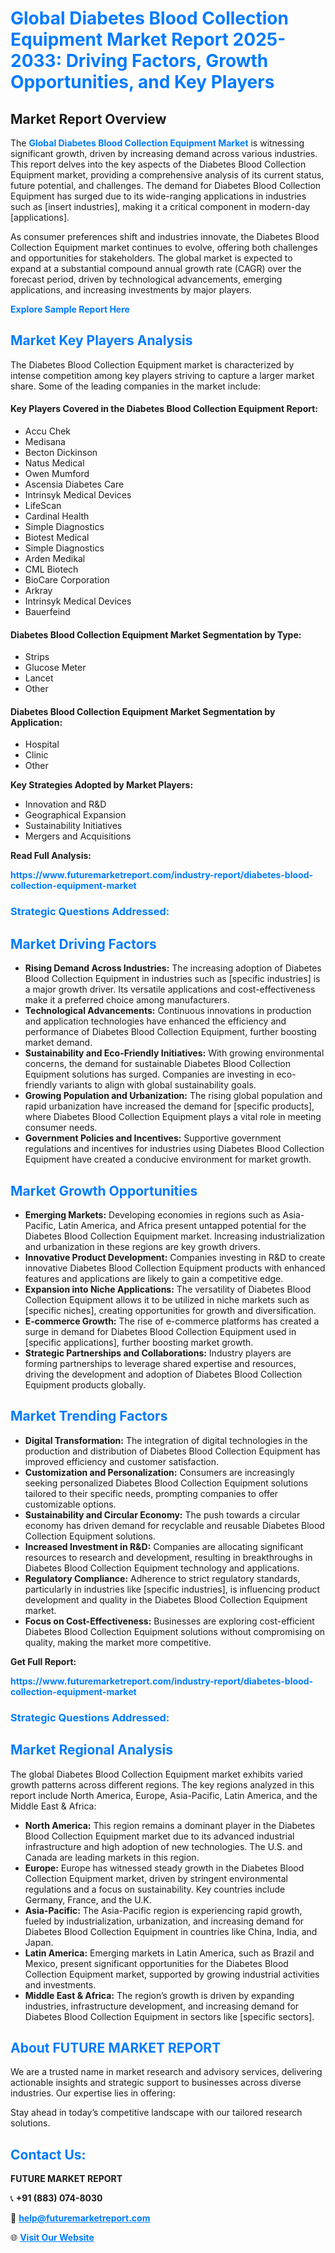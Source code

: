 <h1 style="color: #007BFF;">Global Diabetes Blood Collection Equipment Market Report 2025-2033: Driving Factors, Growth Opportunities, and Key Players</h1>

<section id="overview">
<h2>Market Report Overview</h2>
<p>The <a href="https://www.futuremarketreport.com/industry-report/diabetes-blood-collection-equipment-market" style="color: #007BFF; text-decoration: none;"><strong>Global Diabetes Blood Collection Equipment Market</strong></a> is witnessing significant growth, driven by increasing demand across various industries. This report delves into the key aspects of the Diabetes Blood Collection Equipment market, providing a comprehensive analysis of its current status, future potential, and challenges. The demand for Diabetes Blood Collection Equipment has surged due to its wide-ranging applications in industries such as [insert industries], making it a critical component in modern-day [applications].</p>
<p>As consumer preferences shift and industries innovate, the Diabetes Blood Collection Equipment market continues to evolve, offering both challenges and opportunities for stakeholders. The global market is expected to expand at a substantial compound annual growth rate (CAGR) over the forecast period, driven by technological advancements, emerging applications, and increasing investments by major players.</p>
</section>

<section id="overview">
<p><a href="https://www.futuremarketreport.com/request-sample/reportId=79700" style="color: #007BFF; text-decoration: none;"><strong>Explore Sample Report Here</strong></a></p>
</section>

<section id="key-players">
<h2 style="color: #007BFF;">Market Key Players Analysis</h2>
<p>The Diabetes Blood Collection Equipment market is characterized by intense competition among key players striving to capture a larger market share. Some of the leading companies in the market include:</p>
<h4>Key Players Covered in the Diabetes Blood Collection Equipment Report:</h4>
<ul><li>Accu Chek</li><li>Medisana</li><li>Becton Dickinson</li><li>Natus Medical</li><li>Owen Mumford</li><li>Ascensia Diabetes Care</li><li>Intrinsyk Medical Devices</li><li>LifeScan</li><li>Cardinal Health</li><li>Simple Diagnostics</li><li>Biotest Medical</li><li>Simple Diagnostics</li><li>Arden Medikal</li><li>CML Biotech</li><li>BioCare Corporation</li><li>Arkray</li><li>Intrinsyk Medical Devices</li><li>Bauerfeind</li></ul>
<h4>Diabetes Blood Collection Equipment Market Segmentation by Type:</h4>
<ul><li>Strips</li><li>Glucose Meter</li><li>Lancet</li><li>Other</li></ul>

<h4>Diabetes Blood Collection Equipment Market Segmentation by Application:</h4>
<ul><li>Hospital</li><li>Clinic</li><li>Other</li></ul>
<p><strong>Key Strategies Adopted by Market Players:</strong></p>
<ul>
<li>Innovation and R&D</li>
<li>Geographical Expansion</li>
<li>Sustainability Initiatives</li>
<li>Mergers and Acquisitions</li>
</ul>
</section>

<section>
<p><strong>Read Full Analysis: </strong></p><a href="https://www.futuremarketreport.com/industry-report/diabetes-blood-collection-equipment-market" style="color: #007BFF; text-decoration: none;"><strong>https://www.futuremarketreport.com/industry-report/diabetes-blood-collection-equipment-market</strong></a>
<h3 style="color: #007BFF;">Strategic Questions Addressed:</h3>
</section>

<section id="driving-factors">
<h2 style="color: #007BFF;">Market Driving Factors</h2>
<ul>
<li><strong>Rising Demand Across Industries:</strong> The increasing adoption of Diabetes Blood Collection Equipment in industries such as [specific industries] is a major growth driver. Its versatile applications and cost-effectiveness make it a preferred choice among manufacturers.</li>
<li><strong>Technological Advancements:</strong> Continuous innovations in production and application technologies have enhanced the efficiency and performance of Diabetes Blood Collection Equipment, further boosting market demand.</li>
<li><strong>Sustainability and Eco-Friendly Initiatives:</strong> With growing environmental concerns, the demand for sustainable Diabetes Blood Collection Equipment solutions has surged. Companies are investing in eco-friendly variants to align with global sustainability goals.</li>
<li><strong>Growing Population and Urbanization:</strong> The rising global population and rapid urbanization have increased the demand for [specific products], where Diabetes Blood Collection Equipment plays a vital role in meeting consumer needs.</li>
<li><strong>Government Policies and Incentives:</strong> Supportive government regulations and incentives for industries using Diabetes Blood Collection Equipment have created a conducive environment for market growth.</li>
</ul>
</section>

<section id="growth-opportunities">
<h2 style="color: #007BFF;">Market Growth Opportunities</h2>
<ul>
<li><strong>Emerging Markets:</strong> Developing economies in regions such as Asia-Pacific, Latin America, and Africa present untapped potential for the Diabetes Blood Collection Equipment market. Increasing industrialization and urbanization in these regions are key growth drivers.</li>
<li><strong>Innovative Product Development:</strong> Companies investing in R&D to create innovative Diabetes Blood Collection Equipment products with enhanced features and applications are likely to gain a competitive edge.</li>
<li><strong>Expansion into Niche Applications:</strong> The versatility of Diabetes Blood Collection Equipment allows it to be utilized in niche markets such as [specific niches], creating opportunities for growth and diversification.</li>
<li><strong>E-commerce Growth:</strong> The rise of e-commerce platforms has created a surge in demand for Diabetes Blood Collection Equipment used in [specific applications], further boosting market growth.</li>
<li><strong>Strategic Partnerships and Collaborations:</strong> Industry players are forming partnerships to leverage shared expertise and resources, driving the development and adoption of Diabetes Blood Collection Equipment products globally.</li>
</ul>
</section>

<section id="trending-factors">
<h2 style="color: #007BFF;">Market Trending Factors</h2>
<ul>
<li><strong>Digital Transformation:</strong> The integration of digital technologies in the production and distribution of Diabetes Blood Collection Equipment has improved efficiency and customer satisfaction.</li>
<li><strong>Customization and Personalization:</strong> Consumers are increasingly seeking personalized Diabetes Blood Collection Equipment solutions tailored to their specific needs, prompting companies to offer customizable options.</li>
<li><strong>Sustainability and Circular Economy:</strong> The push towards a circular economy has driven demand for recyclable and reusable Diabetes Blood Collection Equipment solutions.</li>
<li><strong>Increased Investment in R&D:</strong> Companies are allocating significant resources to research and development, resulting in breakthroughs in Diabetes Blood Collection Equipment technology and applications.</li>
<li><strong>Regulatory Compliance:</strong> Adherence to strict regulatory standards, particularly in industries like [specific industries], is influencing product development and quality in the Diabetes Blood Collection Equipment market.</li>
<li><strong>Focus on Cost-Effectiveness:</strong> Businesses are exploring cost-efficient Diabetes Blood Collection Equipment solutions without compromising on quality, making the market more competitive.</li>
</ul>
</section>

<section>
<p><strong>Get Full Report: </strong></p><a href="https://www.futuremarketreport.com/industry-report/diabetes-blood-collection-equipment-market" style="color: #007BFF; text-decoration: none;"><strong>https://www.futuremarketreport.com/industry-report/diabetes-blood-collection-equipment-market</strong></a>
<h3 style="color: #007BFF;">Strategic Questions Addressed:</h3>
</section>


<section id="regional-analysis">
<h2 style="color: #007BFF;">Market Regional Analysis</h2>
<p>The global Diabetes Blood Collection Equipment market exhibits varied growth patterns across different regions. The key regions analyzed in this report include North America, Europe, Asia-Pacific, Latin America, and the Middle East & Africa:</p>
<ul>
<li><strong>North America:</strong> This region remains a dominant player in the Diabetes Blood Collection Equipment market due to its advanced industrial infrastructure and high adoption of new technologies. The U.S. and Canada are leading markets in this region.</li>
<li><strong>Europe:</strong> Europe has witnessed steady growth in the Diabetes Blood Collection Equipment market, driven by stringent environmental regulations and a focus on sustainability. Key countries include Germany, France, and the U.K.</li>
<li><strong>Asia-Pacific:</strong> The Asia-Pacific region is experiencing rapid growth, fueled by industrialization, urbanization, and increasing demand for Diabetes Blood Collection Equipment in countries like China, India, and Japan.</li>
<li><strong>Latin America:</strong> Emerging markets in Latin America, such as Brazil and Mexico, present significant opportunities for the Diabetes Blood Collection Equipment market, supported by growing industrial activities and investments.</li>
<li><strong>Middle East & Africa:</strong> The region’s growth is driven by expanding industries, infrastructure development, and increasing demand for Diabetes Blood Collection Equipment in sectors like [specific sectors].</li>
</ul>
</section>

<footer>
<h2 style="color: #007BFF;">About FUTURE MARKET REPORT</h2>
<p>We are a trusted name in market research and advisory services, delivering actionable insights and strategic support to businesses across diverse industries. Our expertise lies in offering:</p>

<p>Stay ahead in today’s competitive landscape with our tailored research solutions.</p>

<h2 style="color: #007BFF;">Contact Us:</h2>
<p><strong>FUTURE MARKET REPORT</strong></p>
<p>📞 <strong>+91 (883) 074-8030</strong></p>
<p>📧 <strong><a href="mailto:help@futuremarketreport.com" style="color: #007BFF;">help@futuremarketreport.com</a></strong></p>
<p>🌐 <strong><a href="https://www.futuremarketreport.com/" style="color: #007BFF;">Visit Our Website</a></strong></p>
</footer>